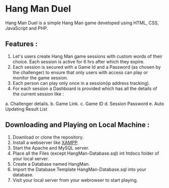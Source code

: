 # Hang Man Duel

  Hang Man Duel is a simple Hang Man game developed using HTML, CSS, JavaScript and PHP.

## Features :

1. Let's users create Hang Man game sessions with custom words of their choice. Each session is active for 6 hrs after which they expire.
2. Each session is secured with a Game Id and a Password (as chosen by the challenger) to ensure that only users with access can play or monitor the game session.
3. Each person can play only once in a session(ip address tracking).
4. For each session a Dashboard is provided which has all the details of the current session like :
  
 a. Challenger details.
 b. Game Link.
 c. Game ID
 d. Session Password
 e. Auto Updating Result List   
    
## Downloading and Playing on Local Machine :

  1. Download or clone the repository.
  2. Install a webserver like [XAMPP](https://www.apachefriends.org/download.html).
  3. Start the Apache and MySQL server.
  4. Place all the Files (except HangMan-Database.sql) int htdocs folder of your local server.
  5. Create a Database named HangMan.
  6. Import the Database Template HangMan-Database.sql into your database.
  7. Visit your local server from your webrowser to start playing.
